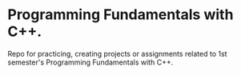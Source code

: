 # Programming Fundamentals with C++.
Repo for practicing, creating projects or assignments related to 1st semester's Programming Fundamentals with C++.
